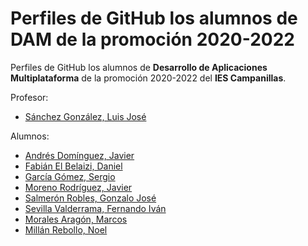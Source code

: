 # Perfiles de GitHub los alumnos de DAM de la promoción 2020-2022

Perfiles de GitHub los alumnos de **Desarrollo de Aplicaciones Multiplataforma** de la promoción 2020-2022 del **IES Campanillas**.

Profesor:

* [Sánchez González, Luis José](https://github.com/luisjosesanchez)

Alumnos:

* [Andrés Domínguez, Javier](https://github.com/javierandresaluiescampanillas)
* [Fabián El Belaizi, Daniel](https://github.com/Danny-06)
* [García Gómez, Sergio](https://github.com/SergioGarciaGomez)
* [Moreno Rodríguez, Javier](https://github.com/Javiemr)
* [Salmerón Robles, Gonzalo José](https://github.com/gonzalosalmeron)
* [Sevilla Valderrama, Fernando Iván](https://github.com/FESEVA)
* [Morales Aragón, Marcos](https://github.com/MarcosMoralesAragon)
* [Millán Rebollo, Noel](https://github.com/NoelMillan)
